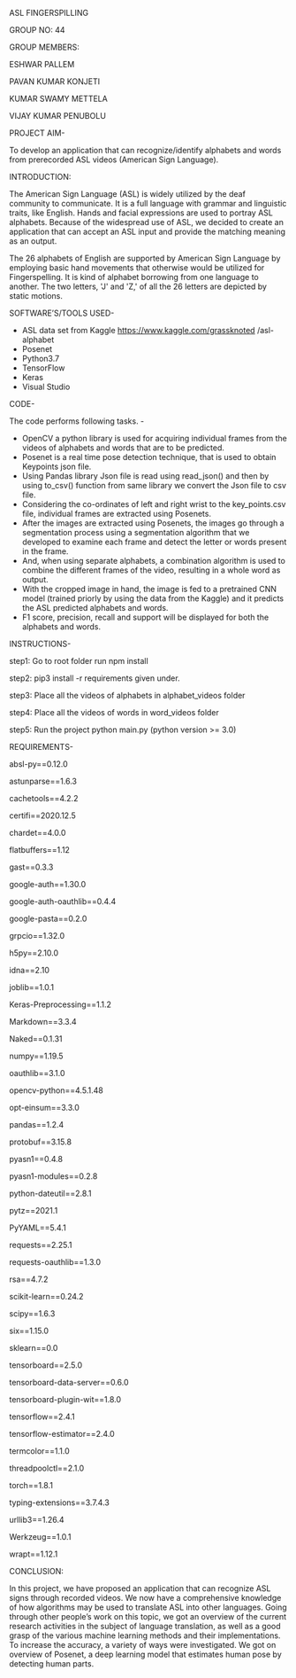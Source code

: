 ﻿ASL FINGERSPILLING

GROUP NO: 44

GROUP MEMBERS:

ESHWAR PALLEM

PAVAN KUMAR KONJETI

KUMAR SWAMY METTELA

VIJAY KUMAR PENUBOLU

PROJECT AIM-

To develop an application that can recognize/identify alphabets and words from prerecorded ASL videos (American Sign Language).

INTRODUCTION:

The American Sign Language (ASL) is widely utilized by the deaf community to communicate. It is a full language with grammar and linguistic traits, like English. Hands and facial expressions are used to portray ASL alphabets. Because of the widespread use of ASL, we decided to create an application that can accept an ASL input and provide the matching meaning as an output.

The 26 alphabets of English are supported by American Sign Language by employing basic hand movements that otherwise would be utilized for Fingerspelling. It is kind of alphabet borrowing from one language to another. The two letters, 'J' and 'Z,' of all the 26 letters are depicted by static motions.


SOFTWARE’S/TOOLS USED-

- ASL data set from Kaggle https://www.kaggle.com/grassknoted /asl-alphabet 
- Posenet
- Python3.7
- TensorFlow
- Keras
- Visual Studio

CODE-

The code performs following tasks. -

- OpenCV a python library is used for acquiring individual frames from the videos of alphabets and words that are to be predicted.
- Posenet is a real time pose detection technique, that is used to obtain Keypoints json file.
- Using Pandas library Json file is read using read\_json() and then by using to\_csv() function from same library we convert the Json file to csv file.
- Considering the co-ordinates of left and right wrist to the key\_points.csv file, individual frames are extracted using Posenets.
- After the images are extracted using Posenets, the images go through a segmentation process using a segmentation algorithm that we developed to examine each frame and detect the letter or words present in the frame.
- And, when using separate alphabets, a combination algorithm is used to combine the different frames of the video, resulting in a whole word as output.
- With the cropped image in hand, the image is fed to a pretrained CNN model (trained priorly by using the data from the Kaggle) and it predicts the ASL predicted alphabets and words.
- F1 score, precision, recall and support will be displayed for both the alphabets and words.

INSTRUCTIONS-

step1: Go to root folder run npm install

step2: pip3 install -r requirements given under.

step3: Place all the videos of alphabets in alphabet\_videos folder

step4: Place all the videos of words in word\_videos folder

step5: Run the project python main.py (python version >= 3.0)


REQUIREMENTS-

absl-py==0.12.0

astunparse==1.6.3

cachetools==4.2.2

certifi==2020.12.5

chardet==4.0.0

flatbuffers==1.12

gast==0.3.3

google-auth==1.30.0

google-auth-oauthlib==0.4.4

google-pasta==0.2.0

grpcio==1.32.0

h5py==2.10.0

idna==2.10

joblib==1.0.1

Keras-Preprocessing==1.1.2

Markdown==3.3.4

Naked==0.1.31

numpy==1.19.5

oauthlib==3.1.0

opencv-python==4.5.1.48

opt-einsum==3.3.0

pandas==1.2.4

protobuf==3.15.8

pyasn1==0.4.8

pyasn1-modules==0.2.8

python-dateutil==2.8.1

pytz==2021.1

PyYAML==5.4.1

requests==2.25.1

requests-oauthlib==1.3.0

rsa==4.7.2

scikit-learn==0.24.2

scipy==1.6.3

six==1.15.0

sklearn==0.0

tensorboard==2.5.0

tensorboard-data-server==0.6.0

tensorboard-plugin-wit==1.8.0

tensorflow==2.4.1

tensorflow-estimator==2.4.0

termcolor==1.1.0

threadpoolctl==2.1.0

torch==1.8.1

typing-extensions==3.7.4.3

urllib3==1.26.4

Werkzeug==1.0.1

wrapt==1.12.1

CONCLUSION:

In this project, we have proposed an application that can recognize ASL signs through recorded videos. We now have a comprehensive knowledge of how algorithms may be used to translate ASL into other languages. Going through other people’s work on this topic, we got an overview of the current research activities in the subject of language translation, as well as a good grasp of the various machine learning methods and their implementations. To increase the accuracy, a variety of ways were investigated. We got on overview of Posenet, a deep learning model that estimates human pose by detecting human parts.

